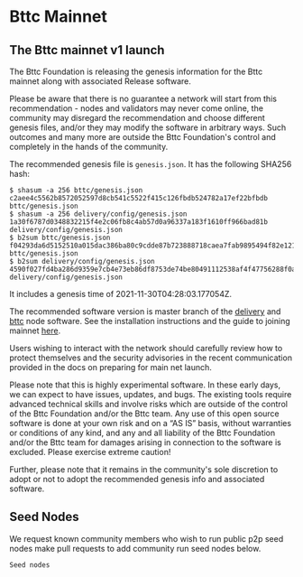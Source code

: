 # Bttc Mainnet

## The Bttc mainnet v1 launch

The Bttc Foundation is releasing the genesis information for the Bttc mainnet along with associated Release software.

Please be aware that there is no guarantee a network will start from this recommendation - nodes and validators may never come online, the community may disregard the recommendation and choose different genesis files, and/or they may modify the software in arbitrary ways. Such outcomes and many more are outside the Bttc Foundation's control and completely in the hands of the community.

The recommended genesis file is `genesis.json`. It has the following SHA256 hash:

```
$ shasum -a 256 bttc/genesis.json 
c2aee4c5562b8572052597d8cb541c5522f415c126fbdb524782a17ef22bfbdb  bttc/genesis.json
$ shasum -a 256 delivery/config/genesis.json
1a30f6787d0348832215f4e2c06fb8c4ab57d0a96337a183f1610ff966bad81b  delivery/config/genesis.json
$ b2sum bttc/genesis.json 
f04293da6d5152510a015dac386ba80c9cdde87b723888718caea7fab9895494f82e121cb550db041038eb7102fbe4282238536cc38e0e6d79e6a9f85167ed21  bttc/genesis.json
$ b2sum delivery/config/genesis.json
4590f027fd4ba286d9359e7cb4e73eb86df8753de74be80491112538af4f47756288f0af38efb23bfaabe291066ba98b2cb839396bf1d2b1d7211648947bb3d5  delivery/config/genesis.json
```

It includes a genesis time of 2021-11-30T04:28:03.177054Z. 

The recommended software version is master branch of the [delivery](https://github.com/bttcprotocol/delivery) and [bttc](https://github.com/bttcprotocol/bttc) node software. See the installation instructions and the guide to joining mainnet [here](https://doc.bittorrentchain.io/v1/doc/node.html).

Users wishing to interact with the network should carefully review how to protect themselves and the security advisories in the recent communication provided in the docs on preparing for main net launch.

Please note that this is highly experimental software. In these early days, we can expect to have issues, updates, and bugs. The existing tools require advanced technical skills and involve risks which are outside of the control of the Bttc Foundation and/or the Bttc team. Any use of this open source software is done at your own risk and on a “AS IS” basis, without warranties or conditions of any kind, and any and all liability of the Bttc Foundation and/or the Bttc team for damages arising in connection to the software is excluded. Please exercise extreme caution!

Further, please note that it remains in the community's sole discretion to adopt or not to adopt the recommended genesis info and associated software. 

## Seed Nodes
We request known community members who wish to run public p2p seed nodes make pull requests to add community run seed nodes below.

```
Seed nodes
```
